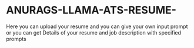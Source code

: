 # ANURAGS-LLAMA-ATS-RESUME-
Here you can upload your resume and you can give your own input prompt or you can get Details of your resume and job description with specified prompts
